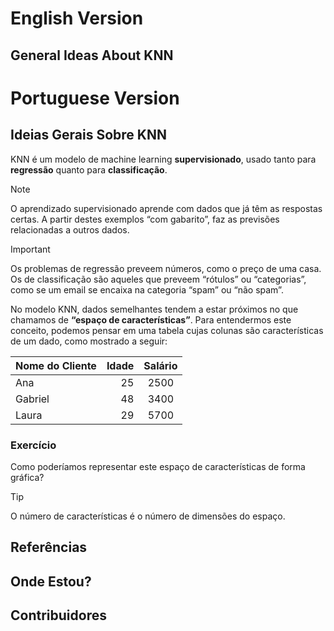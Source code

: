 # English Version

## General Ideas About KNN

# Portuguese Version

## Ideias Gerais Sobre KNN
KNN é um modelo de machine learning **supervisionado**, usado tanto para **regressão** quanto para **classificação**.

> [!NOTE]
> O aprendizado supervisionado aprende com dados que já têm as respostas certas. A partir destes exemplos “com gabarito”, faz as previsões
> relacionadas a outros dados.

> [!IMPORTANT]
> Os problemas de regressão preveem números, como o preço de uma casa. Os de classificação são aqueles que preveem “rótulos” ou “categorias”, como se um email se encaixa na categoria “spam” ou “não spam”.

No modelo KNN, dados semelhantes tendem a estar próximos no que chamamos de **“espaço de características”**. Para entendermos este conceito, podemos pensar em uma tabela cujas colunas são características de um dado, como mostrado a seguir:

| Nome do Cliente   | Idade | Salário |
|:-------|-------:|:---------:|
| Ana   | 25    | 2500|
| Gabriel  | 48    | 3400    |
| Laura  | 29    | 5700 |

### Exercício
Como poderíamos representar este espaço de características de forma gráfica? 

> [!TIP]
> O número de características é o número de dimensões do espaço.


## Referências

## Onde Estou?

## Contribuidores

